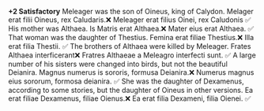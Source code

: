 **+2 Satisfactory**
Meleager was the son of Oineus, king of Calydon.
Melager erat filii Oineus, rex Caludaris.❌ Meleager erat filius Oinei, rex Caludonis ✅
His mother was Althaea.
Is Matris erat Althaea.❌ Mater eius erat Althaea. ✅
That woman was the daughter of Thestius.
Femina erat filiae Thestius.❌ Illa  erat filia Thestii. ✅
The brothers of Althaea were killed by Meleager.
Frates Althaea interficerant❌ Fratres Althaeae a Meleagro interfecti sunt. ✅
A large number of his sisters were changed into birds, but not the beautiful Deianira.
Magnus numerus is sororis, formusa Deianira.❌ Numerus magnus eius sororum, formosa deianira. ✅
She was the daughter of Dexamenus, according to some stories, but the daughter of Oineus in other versions.
Ea erat filiae Dexamenus, filiae Oienus.❌  Ea erat filia Dexameni, filia Oienei. ✅
